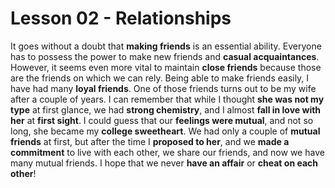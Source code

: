 # Lesson 02 - Relationships

It goes without a doubt that **making friends** is an essential ability. Everyone has to possess the power to make new friends and **casual acquaintances**. However, it seems even more vital to maintain **close friends** because those are the friends on which we can rely.
Being able to make friends easily, I have had many **loyal friends**. One of those friends turns out to be my wife after a couple of years. I can remember that while I thought **she was not my type** at first glance, we had **strong chemistry**, and I almost **fall in love with her** at **first sight**. I could guess that our **feelings were mutual**, and not so long, she became my **college sweetheart**. We had only a couple of **mutual friends** at first, but after the time I **proposed to her**, and we **made a commitment** to live with each other, we share our friends, and now we have many mutual friends. I hope that we never **have an affair** or **cheat on each other**!
